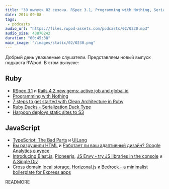 ```yaml
---
title: "30 выпуск 02 сезона. RSpec 3.1, Programming with Nothing, Serialization Duck Type, TypeScript: The Bad Parts, JS Envy и прочее"
date: 2014-09-08
tags:
 - podcasts
audio_url: "https://files.rwpod-assets.com/podcasts/02/0230.mp3"
audio_size: 43870242
duration: "00:45:38"
main_image: "/images/static/02/0230.png"
---
```


Добрый день уважаемые слушатели. Представляем новый выпуск подкаста RWpod. В этом выпуске:

## Ruby

 - [RSpec 3.1](http://myronmars.to/n/dev-blog/2014/09/rspec-3-1-has-been-released) и [Rails 4.2 new gems: active job and global id](http://dev.mikamai.com/post/96343027199/rails-4-2-new-gems-active-job-and-global-id)
 - [Programming with Nothing](http://codon.com/programming-with-nothing)
 - [7 steps to get started with Clean Architecture in Ruby](https://medium.com/@fbzga/clean-architecture-in-ruby-7eb3cd0fc145)
 - [Ruby Ducks - Serialization Duck Type](http://monkeyandcrow.com/blog/ruby_ducks_serialization_duck_type/)
 - [Harpoon deploys static sites to S3](http://www.getharpoon.com/)

## JavaScript

 - [TypeScript: The Bad Parts](http://j201.github.io/posts/2014-08-30-TypeScript-The-Bad-Parts.html) и [UILang](http://uilang.com/)
 - [Вы разрушили HTML](http://blog.dantup.com/2014/08/you-have-ruined-html/) и [Работает ли ваш адаптивный дизайн? Google Analytics в курсе](http://www.smashingmagazine.com/2014/08/28/responsive-web-design-google-analytics/)
 - [Introducing Blast.js](https://hacks.mozilla.org/2014/09/introducing-blast-js/), [Pioneerjs](http://pioneerjs.com/), [JS Envy - try JS libraries in the console](http://jsenvy.com/) и [A Single Div](http://a.singlediv.com/)
 - [Cross domain local storage](https://github.com/zendesk/cross-storage), [Horizonal.js](http://www.michaelbromley.co.uk/horizonal/demo/) и [Bedrock - a minimalist boilerplate for Express apps](http://tilomitra.github.io/bedrock/)

READMORE


